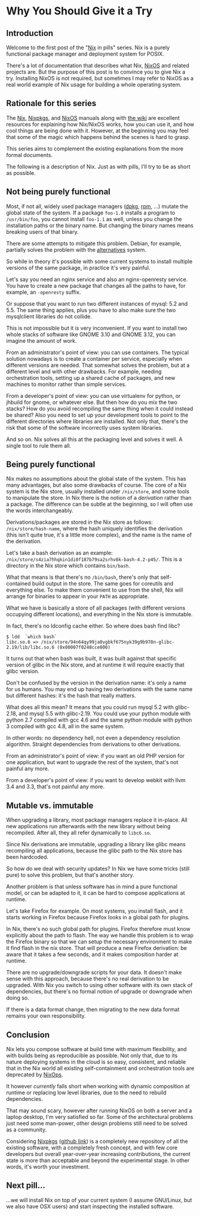 # Why You Should Give it a Try

## Introduction

Welcome to the first post of the "[Nix](https://nixos.org/nix) in
pills" series. Nix is a purely functional package manager and
deployment system for POSIX.

There's a lot of documentation that describes what Nix,
[NixOS](https://nixos.org/nixos) and related projects are. But the
purpose of this post is to convince you to give Nix a try. Installing
NixOS is not required, but sometimes I may refer to NixOS as a real
world example of Nix usage for building a whole operating system.

## Rationale for this series

The [Nix](https://nixos.org/manual/nix),
[Nixpkgs](https://nixos.org/manual/nixpkgs/), and
[NixOS](https://nixos.org/manual/nixos/) manuals along with [the
wiki](https://nixos.wiki/) are excellent resources for explaining how
Nix/NixOS works, how you can use it, and how cool things are being done
with it. However, at the beginning you may feel that some of the magic
which happens behind the scenes is hard to grasp.

This series aims to complement the existing explanations from the more
formal documents.

The following is a description of Nix. Just as with pills, I'll try to
be as short as possible.

## Not being purely functional

Most, if not all, widely used package managers
([dpkg](https://wiki.debian.org/dpkg), [rpm](http://www.rpm.org/), ...)
mutate the global state of the system. If a package `foo-1.0` installs a
program to `/usr/bin/foo`, you cannot install `foo-1.1` as well, unless
you change the installation paths or the binary name. But changing the
binary names means breaking users of that binary.

There are some attempts to mitigate this problem. Debian, for example,
partially solves the problem with the
[alternatives](https://wiki.debian.org/DebianAlternatives) system.

So while in theory it's possible with some current systems to install
multiple versions of the same package, in practice it's very painful.

Let's say you need an nginx service and also an nginx-openresty
service. You have to create a new package that changes all the paths to
have, for example, an `-openresty` suffix.

Or suppose that you want to run two different instances of mysql: 5.2
and 5.5. The same thing applies, plus you have to also make sure the two
mysqlclient libraries do not collide.

This is not impossible but it *is* very inconvenient. If you want to
install two whole stacks of software like GNOME 3.10 and GNOME 3.12, you
can imagine the amount of work.

From an administrator's point of view: you can use containers. The
typical solution nowadays is to create a container per service,
especially when different versions are needed. That somewhat solves the
problem, but at a different level and with other drawbacks. For example,
needing orchestration tools, setting up a shared cache of packages, and
new machines to monitor rather than simple services.

From a developer's point of view: you can use virtualenv for python, or
jhbuild for gnome, or whatever else. But then how do you mix the two
stacks? How do you avoid recompiling the same thing when it could
instead be shared? Also you need to set up your development tools to
point to the different directories where libraries are installed. Not
only that, there's the risk that some of the software incorrectly uses
system libraries.

And so on. Nix solves all this at the packaging level and solves it
well. A single tool to rule them all.

## Being purely functional

Nix makes no assumptions about the global state of the system. This has
many advantages, but also some drawbacks of course. The core of a Nix
system is the Nix store, usually installed under `/nix/store`, and some
tools to manipulate the store. In Nix there is the notion of a
*derivation* rather than a package. The difference can be subtle at the
beginning, so I will often use the words interchangeably.

Derivations/packages are stored in the Nix store as follows:
`/nix/store/hash-name`, where the hash uniquely identifies the
derivation (this isn't quite true, it's a little more complex), and
the name is the name of the derivation.

Let's take a bash derivation as an example:
`/nix/store/s4zia7hhqkin1di0f187b79sa2srhv6k-bash-4.2-p45/`. This is a
directory in the Nix store which contains `bin/bash`.

What that means is that there's no `/bin/bash`, there's only that
self-contained build output in the store. The same goes for coreutils
and everything else. To make them convenient to use from the shell, Nix
will arrange for binaries to appear in your `PATH` as appropriate.

What we have is basically a store of all packages (with different
versions occupying different locations), and everything in the Nix store
is immutable.

In fact, there's no ldconfig cache either. So where does bash find
libc?

    $ ldd  `which bash`
    libc.so.6 => /nix/store/94n64qy99ja0vgbkf675nyk39g9b978n-glibc-2.19/lib/libc.so.6 (0x00007f0248cce000)

It turns out that when bash was built, it was built against that
specific version of glibc in the Nix store, and at runtime it will
require exactly that glibc version.

Don't be confused by the version in the derivation name: it's only a
name for us humans. You may end up having two derivations with the same
name but different hashes: it's the hash that really matters.

What does all this mean? It means that you could run mysql 5.2 with
glibc-2.18, and mysql 5.5 with glibc-2.19. You could use your python
module with python 2.7 compiled with gcc 4.6 and the same python module
with python 3 compiled with gcc 4.8, all in the same system.

In other words: no dependency hell, not even a dependency resolution
algorithm. Straight dependencies from derivations to other derivations.

From an administrator's point of view: if you want an old PHP version
for one application, but want to upgrade the rest of the system, that's
not painful any more.

From a developer's point of view: if you want to develop webkit with
llvm 3.4 and 3.3, that's not painful any more.

## Mutable vs. immutable

When upgrading a library, most package managers replace it in-place. All
new applications run afterwards with the new library without being
recompiled. After all, they all refer dynamically to `libc6.so`.

Since Nix derivations are immutable, upgrading a library like glibc
means recompiling all applications, because the glibc path to the Nix
store has been hardcoded.

So how do we deal with security updates? In Nix we have some tricks
(still pure) to solve this problem, but that's another story.

Another problem is that unless software has in mind a pure functional
model, or can be adapted to it, it can be hard to compose applications
at runtime.

Let's take Firefox for example. On most systems, you install flash, and
it starts working in Firefox because Firefox looks in a global path for
plugins.

In Nix, there's no such global path for plugins. Firefox therefore must
know explicitly about the path to flash. The way we handle this problem
is to wrap the Firefox binary so that we can setup the necessary
environment to make it find flash in the nix store. That will produce a
new Firefox derivation: be aware that it takes a few seconds, and it
makes composition harder at runtime.

There are no upgrade/downgrade scripts for your data. It doesn't make
sense with this approach, because there's no real derivation to be
upgraded. With Nix you switch to using other software with its own stack
of dependencies, but there's no formal notion of upgrade or downgrade
when doing so.

If there is a data format change, then migrating to the new data format
remains your own responsibility.

## Conclusion

Nix lets you compose software at build time with maximum flexibility,
and with builds being as reproducible as possible. Not only that, due to
its nature deploying systems in the cloud is so easy, consistent, and
reliable that in the Nix world all existing self-containment and
orchestration tools are deprecated by
[NixOps](http://nixos.org/nixops/).

It however *currently* falls short when working with dynamic composition
at runtime or replacing low level libraries, due to the need to rebuild
dependencies.

That may sound scary, however after running NixOS on both a server and a
laptop desktop, I'm very satisfied so far. Some of the architectural
problems just need some man-power, other design problems still need to
be solved as a community.

Considering [Nixpkgs](https://nixos.org/nixpkgs/) ([github
link](https://github.com/NixOS/nixpkgs)) is a completely new repository
of all the existing software, with a completely fresh concept, and with
few core developers but overall year-over-year increasing contributions,
the current state is more than acceptable and beyond the experimental
stage. In other words, it's worth your investment.

## Next pill...

...we will install Nix on top of your current system (I assume
GNU/Linux, but we also have OSX users) and start inspecting the
installed software.
